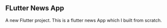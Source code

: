 ## FLutter News App

A new Flutter project.
This is a flutter news App which I built from scratch. 
